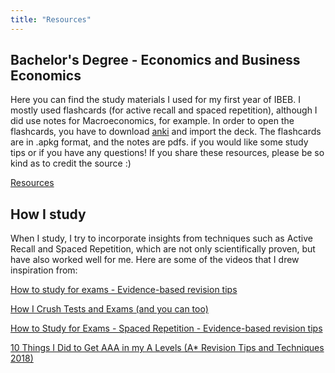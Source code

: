 ```yaml
---
title: "Resources"
---
```


## Bachelor's Degree - Economics and Business Economics 


Here you can find the study materials I used for my first year of IBEB. I mostly used flashcards (for active recall and spaced repetition), although I did use notes for Macroeconomics, for example. In order to open the flashcards, you have to download [anki](https://apps.ankiweb.net/) and import the deck. The flashcards are in .apkg format, and the notes are pdfs. if you would like some study tips or if you have any questions! If you share these resources, please be so kind as to credit the source :)

[Resources](https://drive.google.com/drive/folders/1f-QZjl2y8Q6jln14wFQnpL5xl2iBh728?usp=sharing)


## How I study 

When I study, I try to incorporate insights from techniques such as Active Recall and Spaced Repetition, which are not only scientifically proven, but have also worked well for me. Here are some of the videos that I drew inspiration from:

[How to study for exams - Evidence-based revision tips](https://www.youtube.com/watch?v=ukLnPbIffxE)

[How I Crush Tests and Exams (and you can too)](https://www.youtube.com/watch?v=0VvWx_i-0Z4&list=PL1lI1bOwRPjzgXlUp_EeDPpki6SJV4adf&index=3)

[How to Study for Exams - Spaced Repetition - Evidence-based revision tips](https://www.youtube.com/watch?v=Z-zNHHpXoMM&list=PL1lI1bOwRPjzgXlUp_EeDPpki6SJV4adf&index=85)

[10 Things I Did to Get AAA in my A Levels (A* Revision Tips and Techniques 2018)](https://www.youtube.com/watch?v=_c2u--KkoqI&list=PL1lI1bOwRPjzgXlUp_EeDPpki6SJV4adf&index=32)
